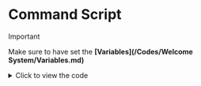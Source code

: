 
# Command Script
> [!IMPORTANT]
> Make sure to have set the **[Variables](/Codes/Welcome System/Variables.md)**

<details><summary>Click to view the code</summary>

  ```
$nomention
$textSplit[$customID;_]
$if[$splitText[1]==wlc-toggle]
$if[$splitText[2]!=$authorID]
$ephemeral $removeAllComponents
$title[Missing Access]
$description[This component doesn't belong to you]
$color[#2E9CFF]
$elseif[$checkUserPerms[$authorID;manageserver]==false]
$ephemeral $removeAllComponents
$title[Missing Permissions]
$description[You're missing the **Manage Server** permission]
$color[#2E9CFF]
$else
$jsonParse[$getUserVar[wlc-set;$botID]]
$if[$json[e]==0]
$jsonSetString[e;1]
$setUserVar[wlc-set;$jsonStringify;$botID]
$else
$jsonSetString[e;0]
$setUserVar[wlc-set;$jsonStringify;$botID]
$endif
$removeAllComponents
$jsonParse[$getUserVar[wlc-set;$botID]]
$c[0==false, 1==true]
$title[Welcome System Setup]
$description[Setup the welcome system on **$serverName[$guildID]**
Welcome module: $trimSpace[$if[$json[e]==0] Disabled $else Enabled $endif]]
$addField[Welcome Channel;The channel where the **Welcome Message** will be sent]
$addField[Welcome Message;The welcome message, which supports embed and is fully customizable]
$addField[Additional Features;Other features such as autoroles, ignore bots, dm user, etc]
$footer[Welcome module: $trimSpace[$if[$json[e]==0] 🔴 disabled $else 🟢 enabled $endif]]
$color[#2E9CFF]
$addButton[no;wlc-toggle_$authorID;$if[$json[e]==0] Enable $else Disable $endif;$if[$json[e]==0] success $else danger $endif]
$addButton[no;wlc-view_$authorID;View Setup;secondary]
$addButton[no;wlc-reset_$authorID;Reset;danger]
$newSelectMenu[wlc-setup-uwu;1;1]
$addSelectMenuOption[wlc-setup-uwu;Welcome Channel;wlc-chan_$authorID;Interact to set/edit the Welcome Channel]
$addSelectMenuOption[wlc-setup-uwu;Welcome Message;wlc-msg_$authorID;Interact to set/edit the Welcome Message]
$addSelectMenuOption[wlc-setup-uwu;Additional Features;wlc-misc_$authorID;Interact to view the Additional Features page]
$endif
$endif
$if[$splitText[1]==wlc-view]
$if[$splitText[2]!=$authorID]
$ephemeral $removeAllComponents
$title[Missing Access]
$description[This component doesn't belong to you]
$color[#2E9CFF]
$elseif[$checkUserPerms[$authorID;manageserver]==false]
$ephemeral $removeAllComponents
$title[Missing Permissions]
$description[You're missing the **Manage Server** permission]
$color[#2E9CFF]
$else
$removeAllComponents
$jsonParse[$getUserVar[wlc-set;$botID]]
$title[Welcome System: Setup View (System)]
$description[Welcome Module: $trimSpace[$if[$json[e]==0] Disabled $else Enabled $endif]]
$addField[Welcome Channel;$if[$getServerVar[wlc-chan]==] _No welcome channel has been set yet._ $else <#$getServerVar[wlc-chan]> `($getServerVar[wlc-chan])` $endif]
$newSelectMenu[wlc-view-prop;1;1;Select a system property]
$addSelectMenuOption[wlc-view-prop;Welcome Message;wlc-view-msg_$authorID;View the setup of the Welcome Message page]
$addSelectMenuOption[wlc-view-prop;Additional Features;wlc-view-af_$authorID;View the setup of the Additional Features page]
$addButton[no;wlc-back_$authorID_main;Go Back;secondary]
$color[#2e9cff]
$endif
$endif
$textSplit[$message;_]
$if[$splitText[1]==wlc-view-msg]
$if[$splitText[2]!=$authorID]
$ephemeral $removeAllComponents
$title[Missing Access]
$description[This component doesn't belong to you]
$color[#2E9CFF]
$elseif[$checkUserPerms[$authorID;manageserver]==false]
$ephemeral $removeAllComponents
$title[Missing Permissions]
$description[You're missing the **Manage Server** permission]
$color[#2E9CFF]
$else
$removeAllComponents
$jsonParse[$getUserVar[wlc-set;$botID]]
$title[Welcome System: Setup View (Message)]
$addField[Content;$trimSpace[$if[$json[msg;0]==] _Content property not set_ $else $json[msg;0] $endif]]
$addField[Author;$trimSpace[$if[$json[msg;1]==] _Author property not set_ $else $json[msg;1] $endif]]
$addField[Author Icon;$trimSpace[$if[$json[msg;2]==] _Author Icon property not set_ $else $json[msg;2] $endif]]
$addField[Title;$trimSpace[$if[$json[msg;3]==] _Title property not set_ $else $json[msg;3] $endif]]
$addField[Title URL;$trimSpace[$if[$json[msg;4]==] _Title URL property not set_ $else $json[msg;4] $endif]]
$addField[Description;$trimSpace[$if[$json[msg;5]==] _Description property not set_ $else $json[msg;5] $endif]]
$addField[Color;$trimSpace[$if[$json[msg;6]==] _Color property not set_ $else $json[msg;6] $endif]]
$addField[Footer;$trimSpace[$if[$json[msg;7]==] _Footer property not set_ $else $json[msg;7] $endif]]
$addField[Footer Icon;$trimSpace[$if[$json[msg;8]==] _Footer Icon property not set_ $else $json[msg;8] $endif]]
$addField[Thumbnail;$trimSpace[$if[$json[msg;9]==] _Thumbnail property not set_ $else $json[msg;9] $endif]]
$addField[Image;$trimSpace[$if[$json[msg;10]==] _Image property not set_ $else $json[msg;10] $endif]]
$color[#406ecf]
$newSelectMenu[wlc-view-prop;1;1;Select a system property]
$addSelectMenuOption[wlc-view-prop;Welcome System;wlc-view-sys_$authorID;View the setup of the Welcome System page]
$addSelectMenuOption[wlc-view-prop;Welcome Message;wlc-view-msg_$authorID;View the setup of the Welcome Message page]
$addSelectMenuOption[wlc-view-prop;Additional Features;wlc-view-af_$authorID;View the setup of the Additional Features page]
$endif
$endif
$if[$splitText[1]==wlc-view-af]
$if[$splitText[2]!=$authorID]
$ephemeral $removeAllComponents
$title[Missing Access]
$description[This component doesn't belong to you]
$color[#2E9CFF]
$elseif[$checkUserPerms[$authorID;manageserver]==false]
$ephemeral $removeAllComponents
$title[Missing Permissions]
$description[You're missing the **Manage Server** permission]
$color[#2E9CFF]
$else
$removeComponent[wlc-back_$authorID_main]
$jsonParse[$getUserVar[wlc-set-2;$botID]]
$var[mins;$replaceText[$json[del;mins];#;]]
$var[secs;$replaceText[$json[del;secs];#;]]
$sendMessage[```
$jsonStringify
```]
$var[formatted;$trimSpace[$if[$var[mins]>0] $var[mins] minute(s) $endif]]
$var[formatted;$trimSpace[$if[$var[formatted]!=] $if[$var[secs]>0] $var[formatted] and $var[secs] second(s) $endif $else $if[$var[secs]>0] $var[secs] second(s) $endif $endif]]
$var[formatted;$trimSpace[$if[$var[formatted]==] Never $else $var[formatted] $endif]]
$var[ar;$replaceText[<@&$replaceText[$replaceText[$jsonJoinArray[ar;$url[decode;%0A]];#;];$url[decode;%0A];> <@&]>;<@&>;]]
$title[Welcome System: Setup View (Additional Features)]
$description[>>> **DM Member:** $json[dm]
**Auto Delete:** $var[formatted]
**Trigger Type:** $json[tt]]
$addField[Autoroles;$trimSpace[$if[$var[ar]==] _Autorole feature not set_ $else $var[ar] $endif]]
$color[#2e9cff]
$endif
$endif
$if[$splitText[1]==wlc-view-sys]
$if[$splitText[2]!=$authorID]
$ephemeral $removeAllComponents
$title[Missing Access]
$description[This component doesn't belong to you]
$color[#2E9CFF]
$elseif[$checkUserPerms[$authorID;manageserver]==false]
$ephemeral $removeAllComponents
$title[Missing Permissions]
$description[You're missing the **Manage Server** permission]
$color[#2E9CFF]
$else
$removeAllComponents
$jsonParse[$getUserVar[wlc-set;$botID]]
$title[Welcome System: Setup View (System)]
$description[Welcome System: $trimSpace[$if[$json[e]==0] Disabled $else Enabled $endif]]
$addField[Welcome Channel;$if[$getServerVar[wlc-chan]==] _No welcome channel has been set yet._ $else <#$getServerVar[wlc-chan]> `($getServerVar[wlc-chan])` $endif]
$newSelectMenu[wlc-view-prop;1;1;Select a system property]
$addSelectMenuOption[wlc-view-prop;Welcome Message;wlc-view-msg_$authorID;View the setup of the Welcome Message page]
$addSelectMenuOption[wlc-view-prop;Additional Features;wlc-view-af_$authorID;View the setup of the Additional Features page]
$addButton[no;wlc-back_$authorID_main;Go Back;secondary]
$color[#2e9cff]
$endif
$endif

$nomention
$textSplit[$message;_]
$if[$splitText[1]==wlc-chan]
$if[$splitText[2]!=$authorID]
$ephemeral $removeAllComponents
$title[Missing Access]
$description[This component doesn't belong to you]
$color[#2E9CFF]
$elseif[$checkUserPerms[$authorID;manageserver]==false]
$ephemeral $removeAllComponents
$title[Missing Permissions]
$description[You're missing the **Manage Server** permission]
$color[#2E9CFF]
$else
$newModal[wlc-chan-modal;Welcome Channel]
$addTextInput[wlc-chan-inp;short;Welcome Channel;1;100;no;$if[$getServerVar[wlc-chan]!=] $channelName[$getServerVar[wlc-chan]] $endif;Input a Channel Name/ID
Input nothing to reset]
$endif
$endif
$if[$customID==wlc-chan-modal]
$ephemeral $removeAllComponents
$var[chan;$input[wlc-chan-inp]]
$if[$var[chan]==]
$title[Channel Reset]
$description[The welcome channel has been successfully reset.]
$color[#2e9cff]
$setServerVar[wlc-chan; ]
$elseif[$findChannel[$var[chan]]==]
$title[Channel Not Found]
$description[Could not find the channel you provided
double-check the Name/ID and try again]
$color[#2e9cff]
$elseif[$channelType[$findChannel[$var[chan]]]!=text]
$title[Invalid Channel Type]
$description[The channel you provide must be of the type **Text**]
$color[#2e9cff]
$else
$if[$getServerVar[wlc-chan]==]
$var[msg;Successfully set the welcome channel to <#$findChannel[$var[chan]]> `($findChannel[$var[chan]])`]
$else
$var[msg;Successfully updated the welcome channel
**Before:** <#$getServerVar[wlc-chan]> `($getServerVar[wlc-chan])`
**After:** <#$findChannel[$var[chan]]> `($findChannel[$var[chan]])`]
$endif
$title[Welcome System: Channel]
$description[$var[msg]]
$color[#2e9cff]
$setServerVar[wlc-chan;$findChannel[$var[chan]]]
$endif
$endif
$textSplit[$message;_]
$if[$splitText[1]==wlc-msg]
$defer
$if[$splitText[2]!=$authorID]
$ephemeral $removeAllComponents
$title[Missing Access]
$description[This component doesn't belong to you]
$color[#2E9CFF]
$elseif[$checkUserPerms[$authorID;manageserver]==false]
$ephemeral $removeAllComponents
$title[Missing Permissions]
$description[You're missing the **Manage Server** permission]
$color[#2E9CFF]
$else
$defer
$title[Welcome System: Welcome Message]
$description[Use the select-menu below to set the properties your welcome message will have]
$addField[Tags/Preview/Reset;You can press the **View Tags** button to view the available tags you can use on your welcome message

You can press the **Preview** button to see and test your Welcome Message
> ⚠️ You must preview after setting up a property, to make sure everything is alright with no errors

You can press the **Reset** button to reset all the properties of your Welcome Message
> ⚠️ This action is irreversible, no recover can be made on accidental press.]
$removeAllComponents
$addButton[no;wlc-back_$authorID_main;Go Back;secondary]
$addButton[no;wlc-msg-tags_$authorID;View Tags;primary]
$addButton[no;wlc-msg-preview_$authorID;Preview;success]
$newSelectMenu[wlc-msg-set-menu;1;1;View properties]
$addSelectMenuOption[wlc-msg-set-menu;Content;wlc-msg-cont_$authorID;set/edit the content message (discord normal message)]
$addSelectMenuOption[wlc-msg-set-menu;Author;wlc-msg-author_$authorID;set/edit the embed's author/author icon]
$addSelectMenuOption[wlc-msg-set-menu;Title;wlc-msg-title_$authorID;set/edit the embed's title/title URL]
$addSelectMenuOption[wlc-msg-set-menu;Description;wlc-msg-desc_$authorID;Set/edit the embed's description]
$addSelectMenuOption[wlc-msg-set-menu;Color;wlc-msg-color_$authorID;set/edit the embed's color]
$addSelectMenuOption[wlc-msg-set-menu;Footer;wlc-msg-footer_$authorID;set/edit the embed's footer/footer icon]
$addSelectMenuOption[wlc-msg-set-menu;Thumbnail;wlc-msg-thumb_$authorID;set/edit the embed's thumbnail]
$addSelectMenuOption[wlc-msg-set-menu;Image;wlc-msg-img_$authorID;set/edit the embed's image]
$addButton[yes;wlc-msg-reset_$authorID;Reset;danger]
$color[#2E9CFF]
$endif
$endif


$nomention
$textSplit[$customID;_]
$if[$splitText[1]==wlc-msg-tags]
$defer
$if[$splitText[2]!=$authorID]
$ephemeral $removeAllComponents
$title[Missing Access]
$description[This component doesn't belong to you]
$color[#2E9CFF]
$elseif[$checkUserPerms[$authorID;manageserver]==false]
$ephemeral $removeAllComponents
$title[Missing Permissions]
$description[You're missing the **Manage Server** permission]
$color[#2E9CFF]
$else
$ephemeral $removeAllComponents
$title[Welcome Message: Tags List]
$description[List of tags you can use on your Welcome Message
Example: {member(name)} returns $username[$randomText[$botID;$authorID]]]
$addField[Member Based Tags;>>> ```
{member(name)} member's username
{member(displayName)} member's displayName
{member(id)} member's user ID
{member(tag)} member's username#0000
{member(mention)} returns member mention (@member)
{member(avatar)} member's avatar URL
{member(creation)} member's account relative creation
```]
$addField[Guild Based Tags;>>> ```
{guild(name)} server's name
{guild(id)} server's ID
{guild(icon)} server's icon URL
{guild(members)} total count of members
{guild(membersOrd)} ordinal total count of members
```]
$color[#2e9cff]
$endif
$endif
$if[$splitText[1]==wlc-msg-reset]
$if[$splitText[2]!=$authorID]
$ephemeral $removeAllComponents
$title[Missing Access]
$description[This component doesn't belong to you]
$color[#2E9CFF]
$elseif[$checkUserPerms[$authorID;manageserver]==false]
$ephemeral $removeAllComponents
$title[Missing Permissions]
$description[You're missing the **Manage Server** permission]
$color[#2E9CFF]
$else
$ephemeral $removeAllComponents
$title[Welcome Message: Reset]
$description[> ⚠️ As stated previously, ALL the properties of your welcome message will be reset, no recover can be made on accidental press.

**Are you ABSOLUTELY sure you want to reset?**]
]
$color[#2e9cff]
$addButton[no;wlc-msg-reset-1_$authorID;Confirm;success]
$addButton[no;wlc-msg-reset-2_$authorID;Nevermind;secondary]
$endif
$endif
$endif
$if[$splitText[1]==wlc-msg-reset-1]
$if[$splitText[2]!=$authorID]
$ephemeral $removeAllComponents
$title[Missing Access]
$description[This component doesn't belong to you]
$color[#2E9CFF]
$elseif[$checkUserPerms[$authorID;manageserver]==false]
$ephemeral $removeAllComponents
$title[Missing Permissions]
$description[You're missing the **Manage Server** permission]
$color[#2E9CFF]
$else
$removeAllComponents
$title[Action Confirmed]
$description[All properties of your welcome message has been reset]
$color[#2e9cff]
$jsonParse[$getUserVar[wlc-set;$botID]]
$jsonSet[msg;["", "", "", "", "", "", "", "", "", "", ""\]]
$setUserVar[wlc-set;{"msg": ["", "", "", "", "", "", "", "", "", "", ""\], "e": "$json[e]"};$botID]
$endif
$endif
$if[$splitText[1]==wlc-msg-reset-2]
$if[$splitText[2]!=$authorID]
$ephemeral $removeAllComponents
$title[Missing Access]
$description[This component doesn't belong to you]
$color[#2E9CFF]
$elseif[$checkUserPerms[$authorID;manageserver]==false]
$ephemeral $removeAllComponents
$title[Missing Permissions]
$description[You're missing the **Manage Server** permission]
$color[#2E9CFF]
$else
$removeAllComponents
$title[Action Forgotten]
$description[_let's just forget what just happened._]
$color[#2e9cff]
$endif
$endif
$textSplit[$customID;_]
$if[$splitText[1]==wlc-reset]
$if[$splitText[2]!=$authorID]
$ephemeral $removeAllComponents
$title[Missing Access]
$description[This component doesn't belong to you]
$color[#2E9CFF]
$elseif[$checkUserPerms[$authorID;manageserver]==false]
$ephemeral $removeAllComponents
$title[Missing Permissions]
$description[You're missing the **Manage Server** permission]
$color[#2E9CFF]
$else
$ephemeral $removeAllComponents
$title[Welcome System: __RESET__]
$description[> ⚠️ ALL the properties of the welcome system will be reset to their default values
this includes:
- Welcome System
- Welcome Message
- Additional Features

**Are you ABSOLUTELY sure you want to reset? This action is irreversible.**]
$color[#2e9cff]
$addButton[no;wlc-reset-con_$authorID;Confirm;success]
$addButton[no;wlc-reset-nev_$authorID;Nevermind;secondary]
$endif
$endif
$if[$splitText[1]==wlc-reset-con]
$if[$splitText[2]!=$authorID]
$ephemeral $removeAllComponents
$title[Missing Access]
$description[This component doesn't belong to you]
$color[#2E9CFF]
$elseif[$checkUserPerms[$authorID;manageserver]==false]
$ephemeral $removeAllComponents
$title[Missing Permissions]
$description[You're missing the **Manage Server** permission]
$color[#2E9CFF]
$else
$title[Action Confirmed]
$description[All the properties of the welcome system has been reset.]
$color[#2e9cff]
$removeAllComponents
$setServerVar[wlc-chan; ]
$setUserVar[wlc-set;{"msg": ["", "", "", "", "", "", "", "", "", "", ""\], "e": "0"};$botID]
$setUserVar[wlc-set-2;{"dm": "false", "ar": [\], "del": {"flags": "never", "mins": "0", "secs": "0"}, "tt": "all"};$botID]
$endif
$endif
$if[$splitText[1]==wlc-reset-nev]
$if[$splitText[2]!=$authorID]
$ephemeral $removeAllComponents
$title[Missing Access]
$description[This component doesn't belong to you]
$color[#2E9CFF]
$elseif[$checkUserPerms[$authorID;manageserver]==false]
$ephemeral $removeAllComponents
$title[Missing Permissions]
$description[You're missing the **Manage Server** permission]
$color[#2E9CFF]
$else
$title[Anything Happened?]
$description[_Alright. Let's pretend this interaction never happened._]
$color[#2e9cff]
$removeAllComponents
$endif
$endif

$nomention
$textSplit[$customID;_]
$if[$splitText[1]==wlc-back]
$if[$splitText[3]==main]
$if[$splitText[2]!=$authorID]
$ephemeral $removeAllComponents
$title[Missing Access]
$description[This component doesn't belong to you]
$color[#2E9CFF]
$elseif[$checkUserPerms[$authorID;manageserver]==false]
$ephemeral $removeAllComponents
$title[Missing Permissions]
$description[You're missing the **Manage Server** permission]
$color[#2E9CFF]
$else
$removeAllComponents
$jsonParse[$getUserVar[wlc-set;$botID]]
$title[Welcome System Setup]
$description[Setup the welcome system on **$serverName[$guildID]**]
$addField[Welcome Channel;The channel where the **Welcome Message** will be sent]
$addField[Welcome Message;The welcome message, which supports embed and is fully customizable]
$addField[Additional Features;Other features such as autoroles, ignore bots, dm user, etc]
$footer[Welcome module: $trimSpace[$if[$json[e]==0] 🔴 disabled $else 🟢 enabled $endif]]
$color[#2E9CFF]
$addButton[no;wlc-toggle_$authorID;$if[$json[e]==0] Enable $else Disable $endif;$if[$json[e]==0] success $else danger $endif]
$addButton[no;wlc-view_$authorID;View Setup;secondary]
$addButton[no;wlc-reset_$authorID;Reset;danger]
$newSelectMenu[wlc-setup-uwu;1;1]
$addSelectMenuOption[wlc-setup-uwu;Welcome Channel;wlc-chan_$authorID;Interact to set/edit the Welcome Channel]
$addSelectMenuOption[wlc-setup-uwu;Welcome Message;wlc-msg_$authorID;Interact to set/edit the Welcome Message]
$addSelectMenuOption[wlc-setup-uwu;Additional Features;wlc-misc_$authorID;Interact to view the Additional Features page]
$endif
$elseif[$splitText[3]==view-main]
$removeAllComponents
$jsonParse[$getUserVar[wlc-set;$botID]]
$title[Welcome System: Setup View (System)]
$description[Welcome System: $trimSpace[$if[$json[e]==0] Disabled $else Enabled $endif]]
$addField[Welcome Channel;$if[$getServerVar[wlc-chan]==] _No welcome channel has been set yet._ $else <#$getServerVar[wlc-chan]> `($getServerVar[wlc-chan])` $endif]
$newSelectMenu[wlc-view-prop;1;1;Select a system property]
$addSelectMenuOption[wlc-view-prop;Welcome Message;wlc-view-msg_$authorID;View the setup of the Welcome Message page]
$addSelectMenuOption[wlc-view-prop;Additional Features;wlc-view-af_$authorID;View the setup of the Additional Features page]
$addButton[no;wlc-back_$authorID_main;Go Back;secondary]
$color[#2e9cff]
$endif
$endif

$nomention
$textSplit[$customID;_]
$if[$splitText[1]==wlc-msg-set]
$if[$splitText[2]!=$authorID]
$ephemeral $removeAllComponents
$title[Missing Access]
$description[This component doesn't belong to you]
$color[#2E9CFF]
$elseif[$checkUserPerms[$authorID;manageserver]==false]
$ephemeral $removeAllComponents
$title[Missing Permissions]
$description[You're missing the **Manage Server** permission]
$color[#2E9CFF]
$else
$jsonParse[$getUserVar[wlc-set;$botID]]
$var[x;$splitText[>]]
$if[$var[x]==cont]
$var[inp;$input[wlc-msg-inp_cont]]
$removeAllComponents $ephemeral
$title[Welcome Message: Content Updated]
$description[Successfully updated the Content property of your welcome message]
$addField[Before;>>> **Content:** $if[$json[msg;0]==] Empty (not set) $else $json[msg;0] $endif]
$addField[After;>>> **Content:** $if[$var[inp]==] Empty (property reset) $else $var[inp] $endif]
$color[#2e9cff]
$jsonSetString[msg;0;$var[inp]]
$setUserVar[wlc-set;$jsonStringify;$botID]
$elseif[$var[x]==author]
$var[inp1;$input[wlc-msg-inp_auth]]
$var[inp2;$input[wlc-msg-inp_authic]]
$ephemeral $removeAllComponents
$title[Welcome Message: Author/Author Icon Update]
$description[Successfully updated the Author/Author Icon property of your welcome message]
$addField[Before;>>> **Author:** $if[$json[msg;1]==] Empty (not set) $else $json[msg;1] $endif
**Author Icon:** $if[$json[msg;2]==] Empty (not set) $else $json[msg;2] $endif]
$addField[After;>>> **Author:** $if[$var[inp1]==] Empty (property reset) $else $var[inp1] $endif
**Author Icon:** $if[$var[inp2]==] Empty (property reset) $else $var[inp2] $endif]
$color[#2e9cff]
$jsonSetString[msg;1;$var[inp1]]
$jsonSetString[msg;2;$var[inp2]]
$setUserVar[wlc-set;$jsonStringify;$botID]
$elseif[$var[x]==title]
$var[inp1;$input[wlc-msg-inp_title]]
$var[inp2;$input[wlc-msg-inp_titleurl]]
$ephemeral $removeAllComponents
$title[Welcome Message: Title/Title URL Update]
$description[Successfully updated the Title/Title URL property of your welcome message]
$addField[Before;>>> **Title:** $if[$json[msg;3]==] Empty (not set) $else $json[msg;3] $endif
**Title URL:** $if[$json[msg;4]==] Empty (not set) $else $json[msg;4] $endif]
$addField[After;>>> **Title:** $if[$var[inp1]==] Empty (property reset) $else $var[inp1] $endif
**Title URL:** $if[$var[inp2]==] Empty (property reset) $else $var[inp2] $endif]
$color[#2e9cff]
$jsonSetString[msg;3;$var[inp1]]
$jsonSetString[msg;4;$var[inp2]]
$setUserVar[wlc-set;$jsonStringify;$botID]
$elseif[$var[x]==desc]
$var[inp;$input[wlc-msg-inp_desc]]
$ephemeral $removeAllComponents
$title[Welcome Message: Description Update]
$description[Successfully updated the Description property of your welcome message]
$addField[Before;>>> **Description:** $if[$json[msg;5]==] Empty (not set) $else $json[msg;5] $endif]
$addField[After;>>> **Description:** $if[$var[inp]==] Empty (property reset) $else $var[inp] $endif]
$color[#2e9cff]
$jsonSetString[msg;5;$var[inp]]
$setUserVar[wlc-set;$jsonStringify;$botID]
$elseif[$var[x]==color]
$var[inp;$input[wlc-msg-inp_color]]
$ephemeral $removeAllComponents
$title[Welcome Message: Color Update]
$description[Successfully updated the Color property of your welcome message]
$addField[Before;>>> **Color:** $if[$json[msg;6]==] Empty (not set) $else $json[msg;6] $endif]
$addField[After;>>> **Color:** $if[$var[inp]==] Empty (property reset) $else $var[inp] $endif]
$color[#2e9cff]
$jsonSetString[msg;6;$var[inp]]
$setUserVar[wlc-set;$jsonStringify;$botID]
$elseif[$var[x]==footer]
$var[inp1;$input[wlc-msg-inp_footer]]
$var[inp2;$input[wlc-msg-inp_footeric]]
$ephemeral $removeAllComponents
$title[Welcome Message: Footer/Footer Icon Update]
$description[Successfully updated the Footer/Footer Icon property of your welcome message]
$addField[Before;>>> **Footer:** $if[$json[msg;7]==] Empty (not set) $else $json[msg;7] $endif
**Footer Icon:** $if[$json[msg;8]==] Empty (not set) $else $json[msg;8] $endif]
$addField[After;>>> **Footer:** $if[$var[inp1]==] Empty (property reset) $else $var[inp1] $endif
**Footer Icon:** $if[$var[inp2]==] Empty (property reset) $else $var[inp2] $endif]
$color[#2e9cff]
$jsonSetString[msg;7;$var[inp1]]
$jsonSetString[msg;8;$var[inp2]]
$setUserVar[wlc-set;$jsonStringify;$botID]
$elseif[$var[x]==thumb]
$var[inp;$input[wlc-msg-inp_thumb]]
$ephemeral $removeAllComponents
$title[Welcome Message: Thumbnail Update]
$description[Successfully updated the Thumbnail property of your welcome message]
$addField[Before;>>> **Thumbnail:** $if[$json[msg;9]==] Empty (not set) $else $json[msg;9] $endif]
$addField[After;>>> **Thumbnail:** $if[$var[inp]==] Empty (property reset) $else $var[inp] $endif]
$color[#2e9cff]
$jsonSetString[msg;9;$var[inp]]
$setUserVar[wlc-set;$jsonStringify;$botID]
$elseif[$var[x]==img]
$var[inp;$input[wlc-msg-inp_img]]
$ephemeral $removeAllComponents
$title[Welcome Message: Image Update]
$description[Successfully updated the Image property of your welcome message]
$addField[Before;>>> **Image:** $if[$json[msg;10]==] Empty (not set) $else $json[msg;10] $endif]
$addField[After;>>> **Image:** $if[$var[inp]==] Empty (property reset) $else $var[inp] $endif]
$color[#2e9cff]
$jsonSetString[msg;10;$var[inp]]
$setUserVar[wlc-set;$jsonStringify;$botID]
$endif
$endif
$endif

$nomention
$textSplit[$message;_]
$if[$checkContains[%$splitText[1]%;%wlc-msg-cont%;%wlc-msg-author%;%wlc-msg-title%;%wlc-msg-desc%;%wlc-msg-color%;%wlc-msg-footer%;%wlc-msg-thumb%;%wlc-msg-img%]]
$if[$splitText[2]!=$authorID]
$ephemeral $removeAllComponents
$title[Missing Access]
$description[This component doesn't belong to you]
$color[#2E9CFF]
$elseif[$checkUserPerms[$authorID;manageserver]==false]
$ephemeral $removeAllComponents
$title[Missing Permissions]
$description[You're missing the **Manage Server** permission]
$color[#2E9CFF]
$else
$jsonParse[$getUserVar[wlc-set;$botID]]
$if[$splitText[1]==wlc-msg-cont]
$newModal[wlc-msg-set_$authorID_cont;Content]
$addTextInput[wlc-msg-inp_cont;paragraph;Welcome Message: Content;1;1250;no;$json[msg;0];Welcome to {guild(name)}, {member(mention)}!]
$elseif[$splitText[1]==wlc-msg-author]
$newModal[wlc-msg-set_$authorID_author;Author/Author Icon]
$addTextInput[wlc-msg-inp_auth;paragraph;Welcome Message: Author;1;256;no;$json[msg;1];$if[$json[msg;1]==] New member: {member(name)} $else $json[msg;1] $endif]
$addTextInput[wlc-msg-inp_authic;short;Welcome Message: Author Icon;1;150;no;$json[msg;2];$if[$json[msg;2]==] {member(avatar)} $else $json[msg;2] $endif]
$elseif[$splitText[1]==wlc-msg-title]
$newModal[wlc-msg-set_$authorID_title;Title/Title URL]
$addTextInput[wlc-msg-inp_title;paragraph;Welcome Message: Title;1;256;no;$json[msg;3];Welcome to {guild(name)}]
$addTextInput[wlc-msg-inp_titleurl;short;Welcome Message: Title URL;1;150;no;$json[msg;4];https://discord.com/users/{member(id)}]
$elseif[$splitText[1]==wlc-msg-desc]
$newModal[wlc-msg-set_$authorID_desc;Description]
$addTextInput[wlc-msg-inp_desc;paragraph;Welcome Message: Description;1;1250;no;$json[msg;5];Welcome to {guild(name)}, {member(mention)}!$url[decode;%0A]You are our {guild(membersOrd)} member!]
$elseif[$splitText[1]==wlc-msg-color]
$newModal[wlc-msg-set_$authorID_color;Color]
$addTextInput[wlc-msg-inp_color;short;Welcome Message: Color ;1;30;no;$json[msg;6];Must be a valid hex code]
$elseif[$splitText[1]==wlc-msg-footer]
$newModal[wlc-msg-set_$authorID_footer;Footer/Footer Icon]
$addTextInput[wlc-msg-inp_footer;paragraph;Welcome Message: Footer;1;1250;no;$json[msg;7];{guild(name)}
use {timestamp} to add footer timestamp]
$addTextInput[wlc-msg-inp_footeric;short;Welcome Message: Footer Icon;1;150;no;$json[msg;8];{guild(icon)}]
$elseif[$splitText[1]==wlc-msg-thumb]
$newModal[wlc-msg-set_$authorID_thumb;Thumbnail]
$addTextInput[wlc-msg-inp_thumb;short;Welcome Message: Thumbnail;1;150;no;$json[msg;9];URL must be direct (ends with .png, .gif, etc)]
$elseif[$splitText[1]==wlc-msg-img]
$newModal[wlc-msg-set_$authorID_img;Image]
$addTextInput[wlc-msg-inp_img;short;Welcome Message: Image;1;150;no;$json[msg;10];URL must be direct (ends with .png, .gif, etc)]
$endif
$endif
$endif

$nomention



$textSplit[$customID;_]



$if[$splitText[1]==wlc-msg-preview]

$defer

$var[n;$url[decode;%0A]]

$if[$splitText[2]!=$authorID]

$ephemeral $removeAllComponents

$title[Missing Access]

$description[This component doesn't belong to you]

$color[#2E9CFF]

$elseif[$checkUserPerms[$authorID;manageserver]==false]

$ephemeral $removeAllComponents

$title[Missing Permissions]

$description[You're missing the **Manage Server** permission]

$color[#2E9CFF]

$else

$jsonParse[$getUserVar[wlc-set;$botID]]

$if[$getServerVar[wlc-chan]==]

$ephemeral $removeAllComponents

$title[No Welcome Channel]

$description[No welcome channel has been set yet.]

$color[#2e9cff]

$elseif[$json[msg]==[, , , , , , , , , , \]]

$ephemeral $removeAllComponents

$title[No Welcome Message]

$description[You have not set any properties of the Welcome Message yet]

$color[#2e9cff]

$else

$var[chan;$trimSpace[$if[$json[dm]==false] $getServerVar[wlc-chan] $elseif[$json[dm]$isUserDMEnabled[$authorID]==truetrue] $dmChannelID[$authorID] $else $getServerVar[wlc-chan] $endif ]]

$ephemeral $removeAllComponents

$jsonParse[$getUserVar[wlc-set;$botID]]

$httpGet[https://gist.githubusercontent.com/Kemi-Rawr/4c3aa5ed48008bef09ce1dbf91ae04b7/raw/0d20da693963050ec001ef1a85c7e328046bc58d/preview.js]

$eval[$httpResult]

$title[Sending preview of the Welcome Message]

$color[#ffffff]

$var[rawContent;$jsonArrayShift[msg]]

$if[$json[msg]==[, , , , , , , , , \]]

$async[cont]

$useChannel[$var[chan]]

$var[id;$sendMessage[$var[content];yes]]

$endasync

$else

$jsonClear

$jsonParse[$getUserVar[wlc-set;$botID]]

$jsonUnset[msg;6]

$if[$json[msg]==[, , , , , , , , , \]]

$ephemeral $removeAllComponents

$title[Invalid Embed]

$description[Your welcome message cannot only have `color` property as embed]

$color[#406ecf]

$else

$jsonClear

$jsonParse[$getUserVar[wlc-set;$botID]]

$async[1]

$if[$var[titleurl]!=]

$try

$httpGet[$var[titleurl]]

$catch

$var[err;true]

$var[errm;`Title URL` property value is a **invalid** URL]

$endtry

$endif

$endasync

$await[1]

$async[2]

$if[$var[color]!=]

$if[$isValidHex[$var[color]]==false]

$var[err;true]

$var[errm;`Color` property value is a **invalid** HEX code]

$endif

$endif

$endasync

$await[2]

$async[3]

$if[$var[footerurl]!=]

$try

$httpGet[$var[footerurl]]

$catch

$var[err;true]

$var[errm;`Footer Icon` property value is a **invalid** URL]

$endtry

$endif

$endasync

$await[3]

$async[4]

$if[$var[thumb]!=]

$try

$httpGet[$var[thumb]]

$catch

$var[err;true]

$var[errm;`Thumbnail` property value is a **invalid** URL]

$endtry

$endif

$endasync

$await[4]

$async[5]

$if[$var[img]!=]

$try

$httpGet[$var[img]]

$catch

$var[err;true]

$var[errm;`Image` property value is a **invalid** URL]

$endtry

$endif

$endasync

$await[5]

$async[send]

$replyIn[1s]

$if[$var[err]==true]

$sendEmbedMessage[$channelID;;Error Occurred;;$var[errm];#406ecf]

$else

$async[emb]

$var[id;$sendEmbedMessage[$var[chan];$var[content];$var[title];$var[titleurl];$var[desc];$var[color];$var[author];$json[authorurl];$var[footer];$var[footerurl];$var[thumb];$var[img];$checkContains[$var[footer];{timestamp}];true]]

$endasync

$endif
$endasync

$async[delete]

$jsonParse[$getUserVar[wlc-set-2;$botID]]

$var[del;$calculate[($json[del;mins] * 60) + $json[del;secs]]]

$if[$var[del]>0]

$replyIn[$var[del]]

$deleteMessage[$channelID;$var[id]]

$endif

$endasync

$endif
$endif

$endif

$endif

$endif


$nomention
$textSplit[$message;_]
$if[$splitText[1]==wlc-misc]
$if[$splitText[2]!=$authorID]
$ephemeral $removeAllComponents
$title[Missing Access]
$description[This component doesn't belong to you]
$color[#2E9CFF]
$elseif[$checkUserPerms[$authorID;manageserver]==false]
$ephemeral $removeAllComponents
$title[Missing Permissions]
$description[You're missing the **Manage Server** permission]
$color[#2E9CFF]
$else
$removeAllComponents[$messageID]
$removeAllComponents
$jsonParse[$getUserVar[wlc-set-2;$botID]]
$title[Welcome System: Additional Features]
$description[Some other features which the welcome system provides]
$addField[Autorole;Immediately give the member role(s) upon joining]
$addField[Auto-delete;Immediately delete the welcome message after the specified time
Supports only **minutes** and **seconds**. Max time is 15 minutes]
$addField[Trigger Type;Able to specify whether the welcome system should be triggered by **bots** | **humans** | **all**]
$addField[DM member;If set to `true`, the welcome message will be sent to the member's DM.
if set to `false`, the welcome message will be sent to the welcome channel
> ⚠️ DMing will only work if the member has their DM enabled]
$color[#2e9cff]
$addButton[no;wlc-back_$authorID_main;Go back;secondary]
$newSelectMenu[wlc-setup-owo;1;1;Select a feature...]
$addSelectMenuOption[wlc-setup-owo;Autorole;wlc-ar_$authorID;Set/edit the roles given by autorole feature]
$addSelectMenuOption[wlc-setup-owo;Auto Delete;wlc-ad_$authorID;Set/edit the Auto-delete feature]
$addSelectMenuOption[wlc-setup-owo;DM Member;wlc-dm_$authorID;Enable/disable the DM Member feature]
$addSelectMenuOption[wlc-setup-owo;Trigger Type;wlc-tt_$authorID;Set/edit the Trigger Type feature]
$endif
$endif
$if[$splitText[1]==wlc-ad]
$if[$splitText[2]!=$authorID]
$ephemeral $removeAllComponents
$title[Missing Access]
$description[This component doesn't belong to you]
$color[#2E9CFF]
$elseif[$checkUserPerms[$authorID;manageserver]==false]
$ephemeral $removeAllComponents
$title[Missing Permissions]
$description[You're missing the **Manage Server** permission]
$color[#2E9CFF]
$else
$jsonParse[$getUserVar[wlc-set-2;$botID]]
$newModal[wlc-ad-modal;Welcome System: Auto Delete]
$addTextInput[wlc-ad-inp1;short;Minutes;1;2;no;$if[$replaceText[$json[del;mins];#;]>0] $replaceText[$json[del;mins];#;] $endif]
$addTextInput[wlc-ad-inp2;short;Seconds;1;2;no;$if[$replaceText[$json[del;secs];#;]>0] $replaceText[$json[del;secs];#;] $endif]
$endif
$endif
$if[$splitText[1]==wlc-ar]
$if[$splitText[2]!=$authorID]
$ephemeral $removeAllComponents
$title[Missing Access]
$description[This component doesn't belong to you]
$color[#2E9CFF]
$elseif[$checkUserPerms[$authorID;manageserver]==false]
$ephemeral $removeAllComponents
$title[Missing Permissions]
$description[You're missing the **Manage Server** permission]
$color[#2E9CFF]
$else
$removeAllComponents[$messageID]
$removeAllComponents
$jsonParse[$getUserVar[wlc-set-2;$botID]]
$textSplit[%{DOL}%var[this\;%{DOL}%findRole[ELEMENT\]\]%{DOL}%if[%{DOL}%var[this\]!=\]%{DOL}%roleName[%{DOL}%var[this\]\]%{DOL}%endif;ELEMENT]
$var[place;$eval[$splitText[1]$replaceText[$jsonJoinArray[ar;$url[decode;%0A]];$url[decode;%0A];$splitText[2]$splitText[1]]$splitText[2]]]
$newModal[wlc-ar-modal;Welcome System: Autoroles]
$addTextInput[wlc-ar-inp;paragraph;Autoroles;1;4000;no;$if[$json[ar]!=[\]] $var[place] $endif;Input role names/IDs
separate each role with a new line]
$endif
$endif
$if[$customID==wlc-ar-modal]
$jsonParse[$getUserVar[wlc-set-2;$botID]]
$var[inp;$input[wlc-ar-inp]]
$textSplit[$var[inp];$url[decode;%0A]]
$if[$getTextSplitLength>15]
$ephemeral $removeAllComponents
$title[Limit Exceeded]
$description[The max amount of roles you can provide is **15 roles**]
$color[#2e9cff]
$else
$var[before;$if[$json[ar]!=[\]] <@&$replaceText[$replaceText[$jsonJoinArray[ar;$url[decode;%0A]];#;];$url[decode;%0A];> <@&]> $else _No roles to show here_ $endif]
$if[$var[inp]==]
$title[Welcome System: Autoroles Reset]
$description[Successfully reset the Autorole feature to it's default value]
$addField[Before;$var[before]]
$addField[After;_No roles to show here_]
$color[#2e9cff]
$else
$var[roles;]
$var[list;]
$var[a;$cropText[$repeatMessage[10;$repeatMessage[10;a]];$getTextSplitLength;]]
$var[n;1]
$jsonParse[$getUserVar[wlc-set-2;$botID]]
$jsonParse[{"ar": [\], "del": {"flags": "$json[del;flags]", "mins": "$json[del;mins]", "secs": "$json[del;secs]"}, "dm": "$json[dm]", "tt": "$json[tt]"}]
$eval[$replaceText[$var[a];a;%{DOL}%if[%{DOL}%findRole[%{DOL}%splitText[%{DOL}%var[n\]\]\]==\]
%{DOL}%var[err\;true\]
%{DOL}%var[errm\;%{DOL}%var[errm\]
_Could not find the role at line %{DOL}%var[n\]: %{DOL}%splitText[%{DOL}%var[n\]\]_\]
%{DOL}%var[list\;%{DOL}%var[list\]
%{DOL}%var[n\]. %{DOL}%splitText[%{DOL}%var[n\]\] ⚠️\]
%{DOL}%else
%{DOL}%jsonArrayAppend[ar\;#%{DOL}%findRole[%{DOL}%splitText[%{DOL}%var[n\]\]\]\]
%{DOL}%var[roles\;%{DOL}%var[roles\]
%{DOL}%findRole[%{DOL}%splitText[%{DOL}%var[n\]\]\]\]
%{DOL}%var[list\;%{DOL}%var[list\]
%{DOL}%var[n\]. %{DOL}%splitText[%{DOL}%var[n\]\]\]
%{DOL}%endif
%{DOL}%var[n\;%{DOL}%sum[%{DOL}%var[n\]\;1\]\];-1]]
$if[$var[err]==true]
$ephemeral $removeAllComponents
$title[Error Occured]
$description[$var[errm]]
$addField[Your Input;$var[list]]
$color[#2e9cff]
$else
$ephemeral $removeAllComponents
$title[Welcome System: Autoroles Update]
$description[Successfully made changes to the Autorole feature!]
$addField[Before;$var[before]]
$addField[After;$replaceText[<@&$replaceText[$var[roles];$url[decode;%0A];> <@&]>;<@&>;]]
$color[#2e9cff]
$setUserVar[wlc-set-2;$jsonStringify;$botID]
$endif
$endif
$endif
$endif

$nomention
$textSplit[$message;_]
$if[$splitText[1]==wlc-dm]
$if[$splitText[2]!=$authorID]
$ephemeral $removeAllComponents
$title[Missing Access]
$description[This component doesn't belong to you]
$color[#2E9CFF]
$elseif[$checkUserPerms[$authorID;manageserver]==false]
$ephemeral $removeAllComponents
$title[Missing Permissions]
$description[You're missing the **Manage Server** permission]
$color[#2E9CFF]
$else
$jsonParse[$getUserVar[wlc-set-2;$botID]]
$newModal[wlc-dm-modal;DM Member]
$addTextInput[wlc-dm-inp;short;Welcome system: DM Member;4;5;yes;$json[dm]]
$endif
$endif
$if[$customID==wlc-dm-modal]
$var[inp;$toLowercase[$input[wlc-dm-inp]]]
$if[$checkContains[%$var[inp]%;%true%;%false%]==false]
$ephemeral $removeAllComponents
$title[Error Occurred]
$description[The input's value provided is not **true** or **false**]
$color[#2e9cff]
$else
$jsonParse[$getUserVar[wlc-set-2;$botID]]
$ephemeral $removeAllComponents
$title[Welcome System: DM Member Update]
$description[Successfully made changes to the DM Member feature

**Before:** `$json[dm]`
**After:** `$var[inp]`]
$color[#2e9cff]
$jsonSetString[dm;$var[inp]]
$setUserVar[wlc-set-2;$jsonStringify;$botID]
$endif
$endif
$if[$customID==wlc-ad-modal]
$jsonParse[$getUserVar[wlc-set-2;$botID]]
$var[mins;$replaceText[$json[del;mins];#;]]
$var[secs;$replaceText[$json[del;secs];#;]]
$var[min;$trimSpace[$if[$input[wlc-ad-inp1]==] 0 $else $input[wlc-ad-inp1] $endif]]
$var[sec;$trimSpace[$if[$input[wlc-ad-inp2]==] 0 $else $input[wlc-ad-inp2] $endif]]
$var[formatted;$trimSpace[$if[$var[mins]>0] $var[mins] minute(s) $endif]]
$var[formatted;$trimSpace[$if[$var[formatted]!=] $if[$var[secs]>0] $var[formatted] and $var[secs] second(s) $endif $else $if[$var[secs]>0] $var[secs] second(s) $endif $endif]]
$var[formatted;$trimSpace[$if[$var[formatted]==] Never $else $var[formatted] $endif]]
$if[$or[%$var[min]$var[sec]%==%%;$var[min]$var[sec]==00]]
$ephemeral $removeAllComponents
$title[Welcome System: Auto Delete Update]
$description[Successfully made changes to the Auto Delete feature]
$addField[Before;Auto delete: $var[formatted]]
$addField[After;Auto delete: Never]
$jsonSetString[del;mins;#0]
$jsonSetString[del;secs;#0]
$jsonSetString[del;flags;never]
$setUserVar[wlc-set-2;$jsonStringify;$botID]
$color[#2e9cff]
$elseif[$or[$isNumber[$var[min]$var[sec]]==false;$var[min]<0;$var[sec]<0;$checkContains[$var[min]$var[sec];,;.]==true]==true]
$title[Invalid Time Given]
$description[The **MINUTES** and **SECONDS** input field values must be a positive integer number]
$ephemeral $removeAllComponents
$color[#2e9cff]
$elseif[$or[$var[min]>15;$var[sec]>59]==true]
$ephemeral $removeAllComponents
$title[Time Limits Exceeded]
$description[the **MINUTES** input field value must be 15 or less
the **SECONDS** input field value must be 59 or less]
$color[#2e9cff]
$else
$ephemeral $removeAllComponents
$var[format;$trimSpace[$if[$var[min]>0] $var[min] minute(s) $endif]]
$var[format;$trimSpace[$if[$var[format]!=] $var[format] and $var[sec] second(s) $else $var[sec] second(s) $endif]]
$title[Welcome System: Auto Delete Update]
$description[Successfully made changes to the Auto Delete feature]
$addField[Before;Auto delete: $var[formatted]]
$addField[After;Auto delete: $var[format]]
$color[#2e9cff]
$jsonSetString[del;mins;#$var[min]]
$jsonSetString[del;secs;#$var[sec]]
$jsonSetString[del;flags;none]
$setUserVar[wlc-set-2;$jsonStringify;$botID]
$endif
$endif
$if[$splitText[1]==wlc-tt]
$if[$splitText[2]!=$authorID]
$ephemeral $removeAllComponents
$title[Missing Access]
$description[This component doesn't belong to you]
$color[#2E9CFF]
$elseif[$checkUserPerms[$authorID;manageserver]==false]
$ephemeral $removeAllComponents
$title[Missing Permissions]
$description[You're missing the **Manage Server** permission]
$color[#2E9CFF]
$else
$jsonParse[$getUserVar[wlc-set-2;$botID]]
$newModal[wlc-tt-modal;Welcome System: Trigger to]
$addTextInput[wlc-tt-inp1;short;Trigger to;3;30;yes;$json[tt];Input "bots" | "humans" | "all"]
$endif
$endif
$if[$customID==wlc-tt-modal]
$var[inp1;$toLowercase[$input[wlc-tt-inp1]]]
$if[$checkContains[%$var[inp1]%;%bots%;%humans%;%all%]==false]
$ephemeral $removeAllComponents
$title[An Error Occured: Invalid Value]
$description[The value for the **TRIGGER TO** field must be either:
**bots**, **humans**, **all**]
$color[#2e9cff]
$else
$ephemeral $removeAllComponents
$jsonParse[$getUserVar[wlc-set-2;$botID]]
$title[Welcome System: Trigger Type Update]
$description[Successfully made changes to the Trigger Type feature]
$addField[Before;> **Trigger to:** `$json[tt]`]
$addField[After;> **Trigger to:** `$var[inp1]`]
$jsonSetString[tt;$var[inp1]]
$setUserVar[wlc-set-2;$jsonStringify;$botID]
$color[#2e9cff]
$endif
$endif
```
</details>
